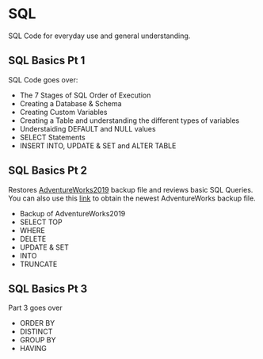 # SQL
SQL Code for everyday use and general understanding.

## SQL Basics Pt 1
SQL Code goes over:
- The 7 Stages of SQL Order of Execution
- Creating a Database & Schema
- Creating Custom Variables
- Creating a Table and understanding the different types of variables
- Understaiding DEFAULT and NULL values
- SELECT Statements
- INSERT INTO, UPDATE & SET and ALTER TABLE


## SQL Basics Pt 2
Restores [AdventureWorks2019](https://github.com/Microsoft/sql-server-samples/releases/download/adventureworks/AdventureWorks2019.bak) backup file and reviews basic SQL Queries. You can also use this [link](https://learn.microsoft.com/en-us/sql/samples/adventureworks-install-configure?view=sql-server-ver16&tabs=ssms) to obtain the newest AdventureWorks backup file.
- Backup of AdventureWorks2019
- SELECT TOP
- WHERE
- DELETE
- UPDATE & SET
- INTO
- TRUNCATE

## SQL Basics Pt 3
Part 3 goes over
- ORDER BY
- DISTINCT
- GROUP BY
- HAVING

